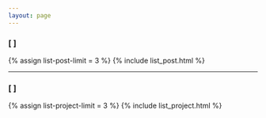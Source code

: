 ```yaml
---
layout: page
---
```


### [ <span id="section-post-title" hidetext='<a href="/posts">更多精彩的文章</a>' origtext="一些生活的点滴"></span> ]

{% assign list-post-limit = 3 %}
{% include list_post.html %}

---

### [ <span id="section-project-title" hidetext='<a href="/projects">更多精妙复杂的设计</a>' origtext="以及一些微小的工作"></span> ]

{% assign list-project-limit = 3 %}
{% include list_project.html %}

<script type="text/javascript">
var authorItem = $("#author-name");
var author = authorItem.text();
authorItem.empty();
authorItem.typetype("FireZ").backspace(5).typetype(author);
var typetypeList = ["section-post-title", "section-project-title"];
for (id in typetypeList) {
    (function() {
        var item = $("#" + typetypeList[id]);
        var itemTitle = item.attr("origText");
        console.log(itemTitle);
        item.empty();
        item.typetype(itemTitle, {
            e: 0.04,
            t: 100,
            keypress: function() {},
            callback: function() {
                item.mouseenter(function() {
                    item.empty();
                    item.html(item.attr("hideText"));
                });
                item.mouseleave(function() {
                    item.empty();
                    item.html(item.attr("origText"));
                });
            }
        })
    })();
}
</script>
